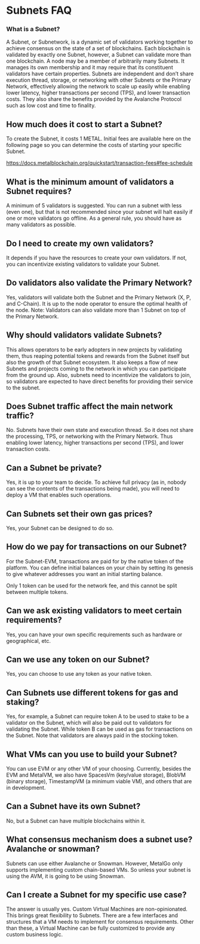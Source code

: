 # Subnets FAQ

### What is a Subnet?

A Subnet, or Subnetwork, is a dynamic set of validators working together to achieve consensus on the state of a set of blockchains. Each blockchain is validated by exactly one Subnet, however, a Subnet can validate more than one blockchain. A node may be a member of arbitrarily many Subnets. It manages its own membership and it may require that its constituent validators have certain properties. Subnets are independent and don’t share execution thread, storage, or networking with other Subnets or the Primary Network, effectively allowing the network to scale up easily while enabling lower latency, higher transactions per second (TPS), and lower transaction costs. They also share the benefits provided by the Avalanche Protocol such as low cost and time to finality.

## How much does it cost to start a Subnet?

To create the Subnet, it costs 1 METAL. Initial fees are available here on the following page so you can determine the costs of starting your specific Subnet.

https://docs.metalblockchain.org/quickstart/transaction-fees#fee-schedule

## What is the minimum amount of validators a Subnet requires?

A minimum of 5 validators is suggested. You can run a subnet with less (even one), but that is not recommended since your subnet will halt easily if one or more validators go offline. As a general rule, you should have as many validators as possible.

## Do I need to create my own validators?

It depends if you have the resources to create your own validators. If not, you can incentivize existing validators to validate your Subnet.

## Do validators also validate the Primary Network?

Yes, validators will validate both the Subnet and the Primary Network (X, P, and C-Chain). It is up to the node operator to ensure the optimal health of the node. Note: Validators can also validate more than 1 Subnet on top of the Primary Network.

## Why should validators validate Subnets?

This allows operators to be early adopters in new projects by validating them, thus reaping potential tokens and rewards from the Subnet itself but also the growth of that Subnet ecosystem. It also keeps a flow of new Subnets and projects coming to the network in which you can participate from the ground up. Also, subnets need to incentivize the validators to join, so validators are expected to have direct benefits for providing their service to the subnet.

## Does Subnet traffic affect the main network traffic?

No. Subnets have their own state and execution thread. So it does not share the processing, TPS, or networking with the Primary Network. Thus enabling lower latency, higher transactions per second (TPS), and lower transaction costs.

## Can a Subnet be private?

Yes, it is up to your team to decide. To achieve full privacy (as in, nobody can see the contents of the transactions being made), you will need to deploy a VM that enables such operations.

## Can Subnets set their own gas prices?

Yes, your Subnet can be designed to do so.

## How do we pay for transactions on our Subnet?

For the Subnet-EVM, transactions are paid for by the native token of the platform. You can define initial balances on your chain by setting its genesis to give whatever addresses you want an initial starting balance.

Only 1 token can be used for the network fee, and this cannot be split between multiple tokens.

## Can we ask existing validators to meet certain requirements?

Yes, you can have your own specific requirements such as hardware or geographical, etc.

## Can we use any token on our Subnet?

Yes, you can choose to use any token as your native token.

## Can Subnets use different tokens for gas and staking?

Yes, for example, a Subnet can require token A to be used to stake to be a validator on the Subnet, which will also be paid out to validators for validating the Subnet. While token B can be used as gas for transactions on the Subnet. Note that validators are always paid in the stocking token.

## What VMs can you use to build your Subnet?

You can use EVM or any other VM of your choosing. Currently, besides the EVM and MetalVM, we also have SpacesVm (key/value storage), BlobVM (binary storage), TimestampVM (a minimum viable VM), and others that are in development.

## Can a Subnet have its own Subnet?

No, but a Subnet can have multiple blockchains within it.

## What consensus mechanism does a subnet use? Avalanche or snowman?

Subnets can use either Avalanche or Snowman. However, MetalGo only supports implementing custom chain-based VMs. So unless your subnet is using the AVM, it is going to be using Snowman.

## Can I create a Subnet for my specific use case?

The answer is usually yes. Custom Virtual Machines are non-opinionated. This brings great flexibility to Subnets. There are a few interfaces and structures that a VM needs to implement for consensus requirements. Other than these, a Virtual Machine can be fully customized to provide any custom business logic.
